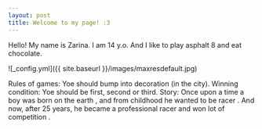 ```yaml
---
layout: post
title: Welcome to my page! :3
---
```


Hello! My name is Zarina. I am 14 y.o. And I like to play asphalt 8 and eat chocolate.

![_config.yml]({{ site.baseurl }}/images/maxresdefault.jpg)

 Rules of games: 
  Yoe should bump into decoration (in the city).
 Winning condition:
  Yoe should be first, second or third.
 Story:
  Once upon a time a boy was born on the earth , and from childhood he wanted to be racer . And now, after 25 years, he became a professional racer and won lot of competition .

